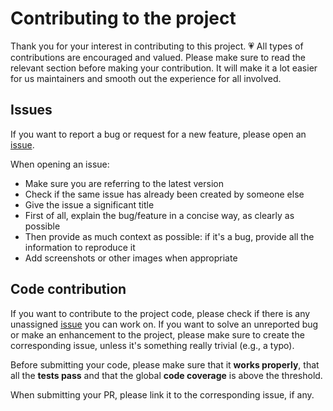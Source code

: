 # Contributing to the project

Thank you for your interest in contributing to this project. 💗
All types of contributions are encouraged and valued. Please make sure to read the relevant section before making your contribution. It will make it a lot easier for us maintainers and smooth out the experience for all involved.

## Issues

If you want to report a bug or request for a new feature, please open an [issue](https://github.com/pixel13/create-node-project/issues).

When opening an issue:

- Make sure you are referring to the latest version
- Check if the same issue has already been created by someone else
- Give the issue a significant title
- First of all, explain the bug/feature in a concise way, as clearly as possible
- Then provide as much context as possible: if it's a bug, provide all the information to reproduce it
- Add screenshots or other images when appropriate

## Code contribution

If you want to contribute to the project code, please check if there is any unassigned [issue](https://github.com/pixel13/create-node-project/issues) you can work on. If you want to solve an unreported bug or make an enhancement to the project, please make sure to create the corresponding issue, unless it's something really trivial (e.g., a typo).

Before submitting your code, please make sure that it **works properly**, that all the **tests pass** and that the global **code coverage** is above the threshold.

When submitting your PR, please link it to the corresponding issue, if any.
